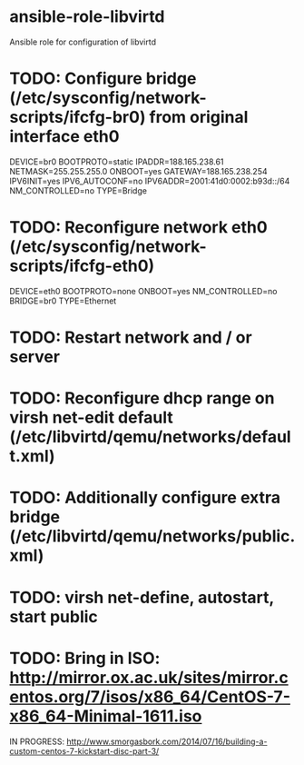 # ansible-role-libvirtd
Ansible role for configuration of libvirtd

# TODO: Configure bridge (/etc/sysconfig/network-scripts/ifcfg-br0) from original interface eth0
DEVICE=br0
BOOTPROTO=static
IPADDR=188.165.238.61
NETMASK=255.255.255.0
ONBOOT=yes
GATEWAY=188.165.238.254
IPV6INIT=yes
IPV6_AUTOCONF=no
IPV6ADDR=2001:41d0:0002:b93d::/64
NM_CONTROLLED=no
TYPE=Bridge

# TODO: Reconfigure network eth0 (/etc/sysconfig/network-scripts/ifcfg-eth0)
DEVICE=eth0
BOOTPROTO=none
ONBOOT=yes
NM_CONTROLLED=no
BRIDGE=br0
TYPE=Ethernet

# TODO: Restart network and / or server
# TODO: Reconfigure dhcp range on virsh net-edit default (/etc/libvirtd/qemu/networks/default.xml)
# TODO: Additionally configure extra bridge (/etc/libvirtd/qemu/networks/public.xml)
# TODO: virsh net-define, autostart, start public
# TODO: Bring in ISO:  http://mirror.ox.ac.uk/sites/mirror.centos.org/7/isos/x86_64/CentOS-7-x86_64-Minimal-1611.iso


IN PROGRESS: http://www.smorgasbork.com/2014/07/16/building-a-custom-centos-7-kickstart-disc-part-3/
